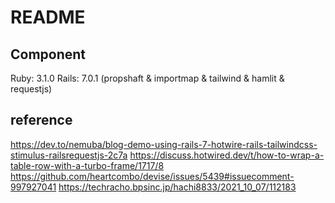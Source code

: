 # README

## Component

Ruby: 3.1.0
Rails: 7.0.1 (propshaft & importmap & tailwind & hamlit & requestjs)

## reference

https://dev.to/nemuba/blog-demo-using-rails-7-hotwire-rails-tailwindcss-stimulus-railsrequestjs-2c7a
https://discuss.hotwired.dev/t/how-to-wrap-a-table-row-with-a-turbo-frame/1717/8
https://github.com/heartcombo/devise/issues/5439#issuecomment-997927041
https://techracho.bpsinc.jp/hachi8833/2021_10_07/112183

